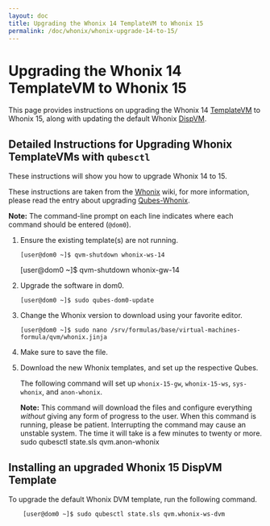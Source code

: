 ```yaml
---
layout: doc
title: Upgrading the Whonix 14 TemplateVM to Whonix 15
permalink: /doc/whonix/whonix-upgrade-14-to-15/
---
```


Upgrading the Whonix 14 TemplateVM to Whonix 15
===============================================

This page provides instructions on upgrading the Whonix 14 [TemplateVM] to Whonix 15, along with updating the default Whonix [DispVM].

Detailed Instructions for Upgrading Whonix TemplateVMs with `qubesctl`
-----------------------------------------------------

These instructions will show you how to upgrade Whonix 14 to 15.

These instructions are taken from the [Whonix](https://whonix.org/wiki/) wiki, for more information, please read the entry about upgrading [Qubes-Whonix](https://whonix.org/wiki/Qubes/Install).

**Note:** The command-line prompt on each line indicates where each command should be entered (`@dom0`).

 1. Ensure the existing template(s) are not running.

        [user@dom0 ~]$ qvm-shutdown whonix-ws-14
	[user@dom0 ~]$ qvm-shutdown whonix-gw-14

 2. Upgrade the software in dom0.

        [user@dom0 ~]$ sudo qubes-dom0-update

 3. Change the Whonix version to download using your favorite editor.

        [user@dom0 ~]$ sudo nano /srv/formulas/base/virtual-machines-formula/qvm/whonix.jinja

 4. Make sure to save the file.

 5. Download the new Whonix templates, and set up the respective Qubes.

    The following command will set up `whonix-15-gw`, `whonix-15-ws`, `sys-whonix`, and `anon-whonix`.

    **Note:** This command will download the files and configure everything *without* giving any form of progress to the user.
    When this command is running, please be patient. Interrupting the command may cause an unstable system.
    The time it will take is a few minutes to twenty or more.
        sudo qubesctl state.sls qvm.anon-whonix

 Installing an upgraded Whonix 15 DispVM Template
 ---------------------------------------------------

To upgrade the default Whonix DVM template, run the following command.

        [user@dom0 ~]$ sudo qubesctl state.sls qvm.whonix-ws-dvm

[TemplateVM]: /doc/templates/
[DispVM]: /doc/dispvm/
